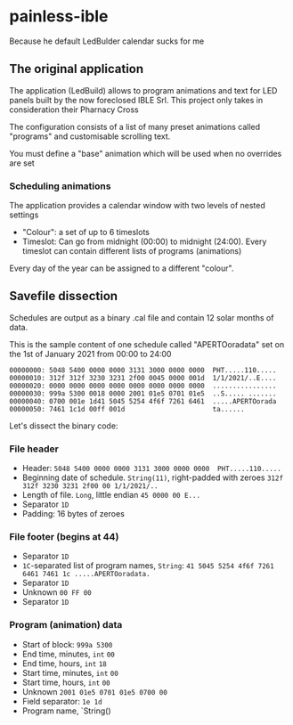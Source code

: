 # painless-ible
Because he default LedBulder calendar sucks for me


## The original application
The application (LedBuild) allows to program animations and text for LED panels built by the now foreclosed IBLE Srl. This project only takes in consideration their Pharnacy Cross

The configuration consists of a list of many preset animations called "programs" and customisable scrolling text.

You must define a "base" animation which will be used when no overrides are set

### Scheduling animations

The application provides a calendar window with two levels of nested settings

* "Colour": a set of up to 6 timeslots
* Timeslot: Can go from midnight (00:00) to midnight (24:00). Every timeslot can contain different lists of programs (animations)

Every day of the year can be assigned to a different "colour".

## Savefile dissection

Schedules are output as a binary .cal file and contain 12 solar months of data.

This is the sample content of one schedule called "APERTOoradata" set on the 1st of January 2021 from 00:00 to 24:00

```
00000000: 5048 5400 0000 0000 3131 3000 0000 0000  PHT.....110.....
00000010: 312f 312f 3230 3231 2f00 0045 0000 001d  1/1/2021/..E....
00000020: 0000 0000 0000 0000 0000 0000 0000 0000  ................
00000030: 999a 5300 0018 0000 2001 01e5 0701 01e5  ..S..... .......
00000040: 0700 001e 1d41 5045 5254 4f6f 7261 6461  .....APERTOorada
00000050: 7461 1c1d 00ff 001d                      ta......
```

Let's dissect the binary code:

### File header
* Header: `5048 5400 0000 0000 3131 3000 0000 0000  PHT.....110.....`
* Beginning date of schedule. `String(11)`, right-padded with zeroes `312f 312f 3230 3231 2f00 00 1/1/2021/..`
* Length of file. `Long`, little endian `45 0000 00 E...`
* Separator `1D`
* Padding: 16 bytes of zeroes

### File footer (begins at 44)
* Separator `1D`
* `1C`-separated list of program names, `String`: `41 5045 5254 4f6f 7261 6461 7461 1c .....APERTOoradata.`
* Separator `1D`
* Unknown `00 FF 00`
* Separator `1D`

### Program (animation) data
* Start of block: `999a 5300`
* End time, minutes, `int` `00`
* End time, hours, `int` `18`
* Start time, minutes, `int` `00`
* Start time, hours, `int` `00`
* Unknown `2001 01e5 0701 01e5 0700 00`
* Field separator: `1e 1d`
* Program name, `String()
